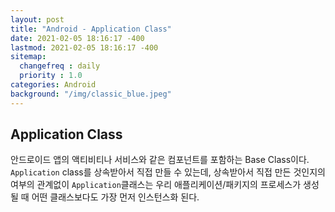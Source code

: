 ```yaml
---
layout: post
title: "Android - Application Class"
date: 2021-02-05 18:16:17 -400
lastmod: 2021-02-05 18:16:17 -400
sitemap:
  changefreq : daily
  priority : 1.0
categories: Android
background: "/img/classic_blue.jpeg"
---
```


## Application Class
안드로이드 앱의 액티비티나 서비스와 같은 컴포넌트를 포함하는 Base Class이다.
`Application` class를 상속받아서 직접 만들 수 있는데, 상속받아서 직접 만든 것인지의 여부의 관계없이 
`Application`클래스는 우리 애플리케이션/패키지의 프로세스가 생성될 때 어떤 클래스보다도 가장 먼저 인스턴스화 된다.

     
